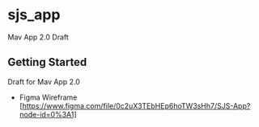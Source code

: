 # sjs_app

Mav App 2.0 Draft

## Getting Started

Draft for Mav App 2.0

- Figma Wireframe [https://www.figma.com/file/0c2uX3TEbHEp6hoTW3sHh7/SJS-App?node-id=0%3A1]


